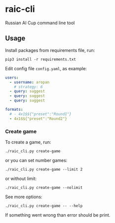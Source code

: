 # raic-cli
Russian AI Cup command line tool

## Usage
Install packages from requirements file, run:

```
pip3 install -r requirements.txt
```

Edit config file `config.yaml`, as example:
```yaml
users:
  - username: aropan
    # strategy: 6
  - query: suggest
  - query: suggest
  - query: suggest

formats:
  # - 4x1$${"preset":"Round1"}
  - 4x1$${"preset":"Round2"}
```

### Create game

To create a game, run:
```
./raic_cli.py create-game
```

or you can set number games:
```
./raic_cli.py create-game --limit 2
```

or without limit:
```
./raic_cli.py create-game --nolimit
```

See more options:
```
./raic_cli.py create-game -- --help
```

If something went wrong than error should be print.

